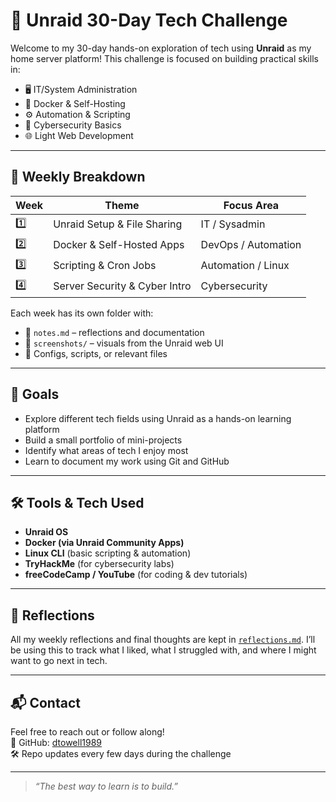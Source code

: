 # 🧠 Unraid 30-Day Tech Challenge

Welcome to my 30-day hands-on exploration of tech using **Unraid** as my home server platform! This challenge is focused on building practical skills in:

- 🖥️ IT/System Administration  
- 🐳 Docker & Self-Hosting  
- ⚙️ Automation & Scripting  
- 🔐 Cybersecurity Basics  
- 🌐 Light Web Development

---

## 📅 Weekly Breakdown

| Week | Theme                        | Focus Area |
|------|------------------------------|------------|
| 1️⃣   | Unraid Setup & File Sharing  | IT / Sysadmin |
| 2️⃣   | Docker & Self-Hosted Apps    | DevOps / Automation |
| 3️⃣   | Scripting & Cron Jobs        | Automation / Linux |
| 4️⃣   | Server Security & Cyber Intro| Cybersecurity |

Each week has its own folder with:
- 📝 `notes.md` – reflections and documentation  
- 📸 `screenshots/` – visuals from the Unraid web UI  
- 📁 Configs, scripts, or relevant files  

---

## 🚀 Goals

- Explore different tech fields using Unraid as a hands-on learning platform  
- Build a small portfolio of mini-projects  
- Identify what areas of tech I enjoy most  
- Learn to document my work using Git and GitHub  

---

## 🛠️ Tools & Tech Used

- **Unraid OS**  
- **Docker (via Unraid Community Apps)**  
- **Linux CLI** (basic scripting & automation)  
- **TryHackMe** (for cybersecurity labs)  
- **freeCodeCamp / YouTube** (for coding & dev tutorials)

---

## 🧾 Reflections

All my weekly reflections and final thoughts are kept in [`reflections.md`](./reflections.md). I’ll be using this to track what I liked, what I struggled with, and where I might want to go next in tech.

---

## 📬 Contact

Feel free to reach out or follow along!  
🔗 GitHub: [dtowell1989](https://github.com/dtowell1989)  
🛠️ Repo updates every few days during the challenge

---

> _“The best way to learn is to build.”_  
